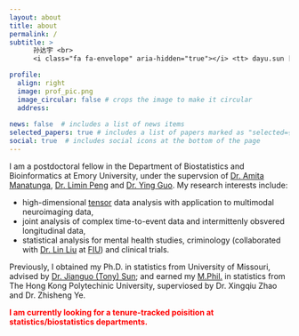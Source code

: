 ```yaml
---
layout: about
title: about
permalink: /
subtitle: > 
      孙达宇 <br>
      <i class="fa fa-envelope" aria-hidden="true"></i> <tt> dayu.sun [at] emory.edu</tt> | <tt> dayu.sun [at] outlook.com </tt>

profile:
  align: right
  image: prof_pic.png
  image_circular: false # crops the image to make it circular
  address: 
    
news: false  # includes a list of news items
selected_papers: true # includes a list of papers marked as "selected={true}"
social: true  # includes social icons at the bottom of the page
---
```


I am a postdoctoral fellow in the Department of Biostatistics and Bioinformatics at Emory University, under the supervsion of [Dr. Amita Manatunga](https://sph.emory.edu/faculty/profile/index.php?FID=amita-manatunga-36), [Dr. Limin Peng](https://sph.emory.edu/faculty/profile/index.php?FID=limin-peng-338) and [Dr. Ying Guo](https://www.yingguo.us/).
My research interests include:
- high-dimensional [tensor](https://en.wikipedia.org/wiki/Tensor) data analysis with application to multimodal neuroimaging data,
- joint analysis of complex time-to-event data and intermittenly obsvered longitudinal data,
- statistical analysis for mental health studies, criminology (collaborated with [Dr. Lin Liu](https://lindyliu0.wixsite.com/linliu/publications) at [FIU](https://www.fiu.edu/)) and clinical trials.

Previously, I obtained my Ph.D. in statistics from University of Missouri, advised by [Dr. Jianguo (Tony) Sun](https://sunj.mufaculty.umsystem.edu/); and earned my [M.Phil.](https://en.wikipedia.org/wiki/Master_of_Philosophy) in statistics from The Hong Kong Polytechinic University, superviosed by Dr. Xingqiu Zhao and Dr. Zhisheng Ye.

<span style="color:red"> **I am currently looking for a tenure-tracked poisition at statistics/biostatistics departments.** </span>

<!---
Write your biography here. Tell the world about yourself. Link to your favorite [subreddit](http://reddit.com). You can put a picture in, too. The code is already in, just name your picture `prof_pic.jpg` and put it in the `img/` folder.

Put your address / P.O. box / other info right below your picture. You can also disable any these elements by editing `profile` property of the YAML header of your `_pages/about.md`. Edit `_bibliography/papers.bib` and Jekyll will render your [publications page](/al-folio/publications/) automatically.

Link to your social media connections, too. This theme is set up to use [Font Awesome icons](http://fortawesome.github.io/Font-Awesome/) and [Academicons](https://jpswalsh.github.io/academicons/), like the ones below. Add your Facebook, Twitter, LinkedIn, Google Scholar, or just disable all of them.
--->